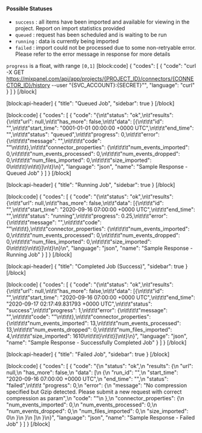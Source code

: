 <h4>Possible Statuses</h4>


* `success` : all items have been imported and available for viewing in the project. Report on import statistics provided
* `queued` : request has been scheduled and is waiting to be run
* `running` : data is currently being imported
* `failed` : import could not be processed due to some non-retryable error. Please refer to the error message in response for more details

`progress` is a float, with range `[0,1]`
[block:code]
{
  "codes": [
    {
      "code": "curl -X GET https://mixpanel.com/api/app/projects/{PROJECT_ID}/connectors/{CONNECTOR_ID}/history --user \"{SVC_ACCOUNT}:{SECRET}\"",
      "language": "curl"
    }
  ]
}
[/block]

[block:api-header]
{
  "title": "Queued Job",
  "sidebar": true
}
[/block]

[block:code]
{
  "codes": [
    {
      "code": "{\n\t\"status\": \"ok\",\n\t\"results\": {\n\t\t\"url\": null,\n\t\t\"has_more\": false,\n\t\t\"data\": [{\n\t\t\t\"id\": \"\",\n\t\t\t\"start_time\": \"0001-01-01 00:00:00 +0000 UTC\",\n\t\t\t\"end_time\": \"\",\n\t\t\t\"status\": \"queued\",\n\t\t\t\"progress\": 0,\n\t\t\t\"error\": {\n\t\t\t\t\"message\": \"\",\n\t\t\t\t\"code\": \"\"\n\t\t\t},\n\t\t\t\"connector_properties\": {\n\t\t\t\t\"num_events_imported\": 0,\n\t\t\t\t\"num_events_processed\": 0,\n\t\t\t\t\"num_events_dropped\": 0,\n\t\t\t\t\"num_files_imported\": 0,\n\t\t\t\t\"size_imported\": 0\n\t\t\t}\n\t\t}]\n\t}\n}",
      "language": "json",
      "name": "Sample Response - Queued Job"
    }
  ]
}
[/block]

[block:api-header]
{
  "title": "Running Job",
  "sidebar": true
}
[/block]

[block:code]
{
  "codes": [
    {
      "code": "{\n\t\"status\": \"ok\",\n\t\"results\": {\n\t\t\"url\": null,\n\t\t\"has_more\": false,\n\t\t\"data\": [{\n\t\t\t\"id\": \"\",\n\t\t\t\"start_time\": \"2020-09-16 07:00:00 +0000 UTC\",\n\t\t\t\"end_time\": \"\",\n\t\t\t\"status\": \"running\",\n\t\t\t\"progress\": 0.25,\n\t\t\t\"error\": {\n\t\t\t\t\"message\": \"\",\n\t\t\t\t\"code\": \"\"\n\t\t\t},\n\t\t\t\"connector_properties\": {\n\t\t\t\t\"num_events_imported\": 0,\n\t\t\t\t\"num_events_processed\": 0,\n\t\t\t\t\"num_events_dropped\": 0,\n\t\t\t\t\"num_files_imported\": 0,\n\t\t\t\t\"size_imported\": 0\n\t\t\t}\n\t\t}]\n\t}\n}\n",
      "language": "json",
      "name": "Sample Response - Running Job"
    }
  ]
}
[/block]

[block:api-header]
{
  "title": "Completed Job (Success)",
  "sidebar": true
}
[/block]

[block:code]
{
  "codes": [
    {
      "code": "{\n\t\"status\": \"ok\",\n\t\"results\": {\n\t\t\"url\": null,\n\t\t\"has_more\": false,\n\t\t\"data\": [{\n\t\t\t\"id\": \"\",\n\t\t\t\"start_time\": \"2020-09-16 07:00:00 +0000 UTC\",\n\t\t\t\"end_time\": \"2020-09-17 02:17:49.831793 +0000 UTC\",\n\t\t\t\"status\": \"success\",\n\t\t\t\"progress\": 1,\n\t\t\t\"error\": {\n\t\t\t\t\"message\": \"\",\n\t\t\t\t\"code\": \"\"\n\t\t\t},\n\t\t\t\"connector_properties\": {\n\t\t\t\t\"num_events_imported\": 13,\n\t\t\t\t\"num_events_processed\": 13,\n\t\t\t\t\"num_events_dropped\": 0,\n\t\t\t\t\"num_files_imported\": 4,\n\t\t\t\t\"size_imported\": 1610\n\t\t\t}\n\t\t}]\n\t}\n}",
      "language": "json",
      "name": "Sample Response - Successfully Completed Job"
    }
  ]
}
[/block]

[block:api-header]
{
  "title": "Failed Job",
  "sidebar": true
}
[/block]

[block:code]
{
  "codes": [
    {
      "code": "{\n  \"status\": \"ok\",\n  \"results\": {\n    \"url\": null,\n    \"has_more\": false,\n    \"data\": [\n      {\n        \"run_id\": \"\",\n        \"start_time\": \"2020-09-16 07:00:00 +0000 UTC\",\n        \"end_time\": \"\",\n        \"status\": \"failed\",\n\t\t\t  \"progress\": 0,\n        \"error\": {\n          \"message\": \"No compression specified but Gzip detected. Please submit a new request with correct compression as param\",\n          \"code\": \"\"\n        },\n        \"connector_properties\": {\n          \"num_events_imported\": 0,\n          \"num_events_processed\": 0,\n          \"num_events_dropped\": 0,\n          \"num_files_imported\": 0,\n          \"size_imported\": 0\n        }\n      }\n    ]\n  }\n}",
      "language": "json",
      "name": "Sample Response - Failed Job"
    }
  ]
}
[/block]
